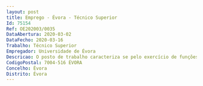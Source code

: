 ```yaml
--- 
layout: post
title: Emprego - Évora - Técnico Superior
Id: 75154
Ref: OE202003/0035
DataAbertura: 2020-03-02
DataFecho: 2020-03-16
Trabalho: Técnico Superior
Empregador: Universidade de Évora
Descricao: O posto de trabalho caracteriza se pelo exercício de funções na categoria de Técnico Superior, tal como descrito no anexo a que se refere o n.º 2 do artigo 88.º da Lei n.º 35 2014, de 20 de junho, tendo como principais tarefas a) Gestão financeira e documental do financiamento plurianual b) Gestão financeira e documental de contratos de prestação de serviços e projetos de investigação c) Assessoria à direção do CIEP EU no exercício das suas funções d) Elaboração do Plano de Atividades e do Relatório de Atividades anual e) Implementação do Observatório da Educação do Sul (ObservES)f) Apoio à captação de financiamentos I&Dg) Organização de eventos científicos h) Divulgação de ciência (website, newsletter e redes sociais).
CodigoPostal: 7004-516 ÉVORA
Concelho: Évora
Distrito: Évora
--- 
```

